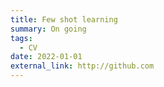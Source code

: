 ```yaml
---
title: Few shot learning
summary: On going
tags:
  - CV
date: 2022-01-01
external_link: http://github.com
---
```

